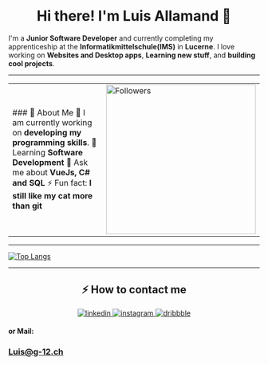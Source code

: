 <p><img align="center" src="https://images.unsplash.com/photo-1605379399642-870262d3d051?q=80&w=2106&auto=format&fit=crop&ixlib=rb-4.0.3&ixid=M3wxMjA3fDB8MHxwaG90by1wYWdlfHx8fGVufDB8fHx8fA%3D%3D" alt="" /></p>
<!-- Greet -->
<div align="center">
  <h1>Hi there! I'm Luis Allamand 👋</h1>
</div>

I'm a **Junior Software Developer** and currently completing my apprenticeship at the **Informatikmittelschule(IMS)** in **Lucerne**. I love working on **Websites and Desktop apps**, **Learning new stuff**, and **building cool projects**.

---

<table>
  <tr>
    <td>
    ### 🚀 About Me 
      🌱 I am currently working on <strong>developing my programming skills</strong>.
      📖 Learning <strong>Software Development</strong>
      💬 Ask me about <strong>VueJs, C# and SQL</strong>
      ⚡ Fun fact: <strong>I still like my cat more than git</strong>
    </td>
    <td>
    <img width="300" alt="Followers" title="Follow me on GitHub" src="https://images.unsplash.com/photo-1505238680356-667803448bb6?q=80&w=2070&auto=format&fit=crop&ixlib=rb-4.0.3&ixid=M3wxMjA3fDB8MHxwaG90by1wYWdlfHx8fGVufDB8fHx8fA%3D%3D" style="max-width: 100%;">
   </td>
  </tr>
</table>

---

[![Top Langs](https://github-readme-stats.vercel.app/api/top-langs/?username=LuisAll12&layout=donut)](https://github.com/anuraghazra/github-readme-stats)

---

<h2 align="center">⚡️ How to contact me</h2>
<div align="center">
  <a href="https://www.linkedin.com/in/luis-allamand-b01637352" target="_blank">
    <img src="https://img.shields.io/badge/linkedin-logo?style=for-the-badge&logo=linkedin&logoColor=white&color=#0a77b6" alt="linkedin" />
  </a>
  <a href="https://www.instagram.com/luis_sui1866/" target="_blank">
    <img src="https://img.shields.io/badge/instagram-logo?style=for-the-badge&logo=instagram&logoColor=white&color=#F35369" alt="instagram" />
  </a>
  <a href="https://www.dribbble.com/LuisAll12" target="_blank">
    <img src="https://img.shields.io/badge/dribbble-logo?style=for-the-badge&logo=dribbble&logoColor=white&color=#ea64d9" alt="dribbble" />
  </a>
</div>

#### or Mail:
### Luis@g-12.ch
